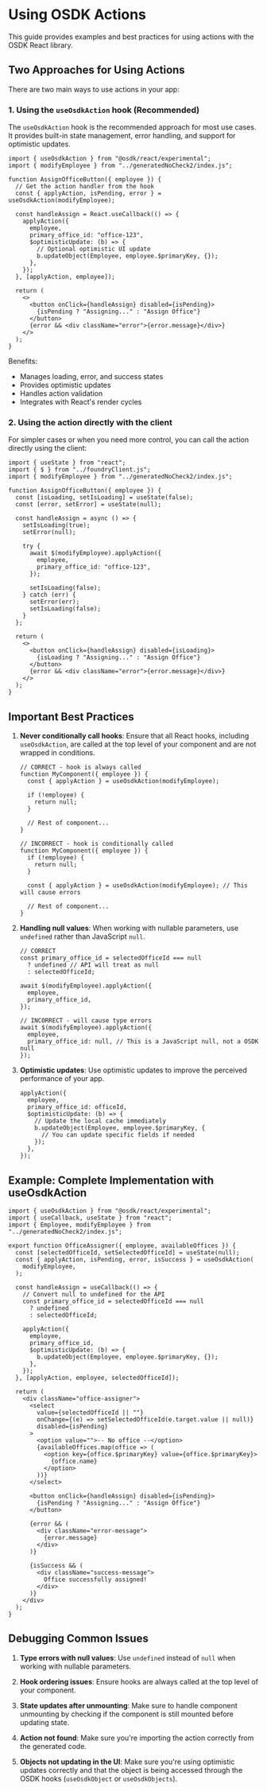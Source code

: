 # Using OSDK Actions

This guide provides examples and best practices for using actions with the OSDK React library.

## Two Approaches for Using Actions

There are two main ways to use actions in your app:

### 1. Using the `useOsdkAction` hook (Recommended)

The `useOsdkAction` hook is the recommended approach for most use cases. It provides built-in state management, error handling, and support for optimistic updates.

```tsx
import { useOsdkAction } from "@osdk/react/experimental";
import { modifyEmployee } from "../generatedNoCheck2/index.js";

function AssignOfficeButton({ employee }) {
  // Get the action handler from the hook
  const { applyAction, isPending, error } = useOsdkAction(modifyEmployee);

  const handleAssign = React.useCallback(() => {
    applyAction({
      employee,
      primary_office_id: "office-123",
      $optimisticUpdate: (b) => {
        // Optional optimistic UI update
        b.updateObject(Employee, employee.$primaryKey, {});
      },
    });
  }, [applyAction, employee]);

  return (
    <>
      <button onClick={handleAssign} disabled={isPending}>
        {isPending ? "Assigning..." : "Assign Office"}
      </button>
      {error && <div className="error">{error.message}</div>}
    </>
  );
}
```

Benefits:

- Manages loading, error, and success states
- Provides optimistic updates
- Handles action validation
- Integrates with React's render cycles

### 2. Using the action directly with the client

For simpler cases or when you need more control, you can call the action directly using the client:

```tsx
import { useState } from "react";
import { $ } from "../foundryClient.js";
import { modifyEmployee } from "../generatedNoCheck2/index.js";

function AssignOfficeButton({ employee }) {
  const [isLoading, setIsLoading] = useState(false);
  const [error, setError] = useState(null);

  const handleAssign = async () => {
    setIsLoading(true);
    setError(null);

    try {
      await $(modifyEmployee).applyAction({
        employee,
        primary_office_id: "office-123",
      });

      setIsLoading(false);
    } catch (err) {
      setError(err);
      setIsLoading(false);
    }
  };

  return (
    <>
      <button onClick={handleAssign} disabled={isLoading}>
        {isLoading ? "Assigning..." : "Assign Office"}
      </button>
      {error && <div className="error">{error.message}</div>}
    </>
  );
}
```

## Important Best Practices

1. **Never conditionally call hooks**: Ensure that all React hooks, including `useOsdkAction`, are called at the top level of your component and are not wrapped in conditions.

   ```tsx
   // CORRECT - hook is always called
   function MyComponent({ employee }) {
     const { applyAction } = useOsdkAction(modifyEmployee);

     if (!employee) {
       return null;
     }

     // Rest of component...
   }

   // INCORRECT - hook is conditionally called
   function MyComponent({ employee }) {
     if (!employee) {
       return null;
     }

     const { applyAction } = useOsdkAction(modifyEmployee); // This will cause errors

     // Rest of component...
   }
   ```

2. **Handling null values**: When working with nullable parameters, use `undefined` rather than JavaScript `null`.

   ```tsx
   // CORRECT
   const primary_office_id = selectedOfficeId === null
     ? undefined // API will treat as null
     : selectedOfficeId;

   await $(modifyEmployee).applyAction({
     employee,
     primary_office_id,
   });

   // INCORRECT - will cause type errors
   await $(modifyEmployee).applyAction({
     employee,
     primary_office_id: null, // This is a JavaScript null, not a OSDK null
   });
   ```

3. **Optimistic updates**: Use optimistic updates to improve the perceived performance of your app.

   ```tsx
   applyAction({
     employee,
     primary_office_id: officeId,
     $optimisticUpdate: (b) => {
       // Update the local cache immediately
       b.updateObject(Employee, employee.$primaryKey, {
         // You can update specific fields if needed
       });
     },
   });
   ```

## Example: Complete Implementation with useOsdkAction

```tsx
import { useOsdkAction } from "@osdk/react/experimental";
import { useCallback, useState } from "react";
import { Employee, modifyEmployee } from "../generatedNoCheck2/index.js";

export function OfficeAssigner({ employee, availableOffices }) {
  const [selectedOfficeId, setSelectedOfficeId] = useState(null);
  const { applyAction, isPending, error, isSuccess } = useOsdkAction(
    modifyEmployee,
  );

  const handleAssign = useCallback(() => {
    // Convert null to undefined for the API
    const primary_office_id = selectedOfficeId === null
      ? undefined
      : selectedOfficeId;

    applyAction({
      employee,
      primary_office_id,
      $optimisticUpdate: (b) => {
        b.updateObject(Employee, employee.$primaryKey, {});
      },
    });
  }, [applyAction, employee, selectedOfficeId]);

  return (
    <div className="office-assigner">
      <select
        value={selectedOfficeId || ""}
        onChange={(e) => setSelectedOfficeId(e.target.value || null)}
        disabled={isPending}
      >
        <option value="">-- No office --</option>
        {availableOffices.map(office => (
          <option key={office.$primaryKey} value={office.$primaryKey}>
            {office.name}
          </option>
        ))}
      </select>

      <button onClick={handleAssign} disabled={isPending}>
        {isPending ? "Assigning..." : "Assign Office"}
      </button>

      {error && (
        <div className="error-message">
          {error.message}
        </div>
      )}

      {isSuccess && (
        <div className="success-message">
          Office successfully assigned!
        </div>
      )}
    </div>
  );
}
```

## Debugging Common Issues

1. **Type errors with null values**: Use `undefined` instead of `null` when working with nullable parameters.

2. **Hook ordering issues**: Ensure hooks are always called at the top level of your component.

3. **State updates after unmounting**: Make sure to handle component unmounting by checking if the component is still mounted before updating state.

4. **Action not found**: Make sure you're importing the action correctly from the generated code.

5. **Objects not updating in the UI**: Make sure you're using optimistic updates correctly and that the object is being accessed through the OSDK hooks (`useOsdkObject` or `useOsdkObjects`).
